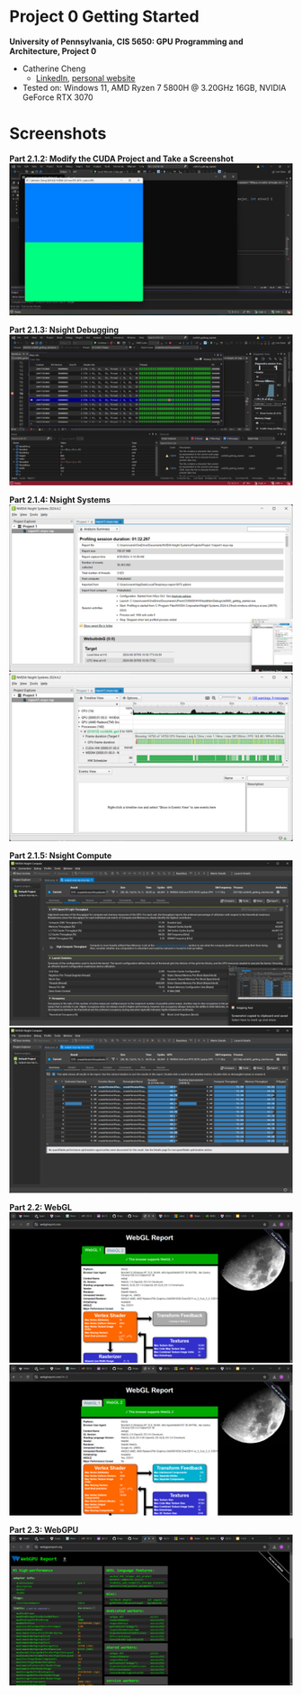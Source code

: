 Project 0 Getting Started
====================

**University of Pennsylvania, CIS 5650: GPU Programming and Architecture, Project 0**

* Catherine Cheng
  * [LinkedIn](https://www.linkedin.com/in/catherine-wanning-cheng/), [personal website](https://www.catherine-wanning-cheng.com/projects-1)
* Tested on: Windows 11, AMD Ryzen 7 5800H @ 3.20GHz 16GB, NVIDIA GeForce RTX 3070

Screenshots
=====================

**Part 2.1.2: Modify the CUDA Project and Take a Screenshot**
![](images/Name.png)

**Part 2.1.3: Nsight Debugging**
![](images/AutosWarpInfo.png)

**Part 2.1.4: Nsight Systems**
![](images/Systems_AnalysisSummary.png)
![](images/Systems_Timeline.png)

**Part 2.1.5: Nsight Compute**
![](images/Compute_Details.png)
![](images/Compute_Summary.png)

**Part 2.2: WebGL**
![](images/WebGL1.png)
![](images/WebGL2.png)

**Part 2.3: WebGPU**
![](images/WebGPU.png)